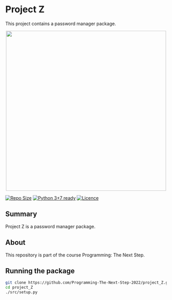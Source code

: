 # Project Z

This project contains a password manager package. 

<p align="center">
    <a href="http://uva.nl">
        <img width="500" src="https://www.uva.nl/binaries/_ht_1561017307337/cardmedium/content/gallery/subsites/extranet/huisstijl/logo-regular.jpg"/>
    </a>
</p>  

[![Repo Size](https://github-size-badge.herokuapp.com/Programming-The-Next-Step-2022/project_Z.svg)](https://github.com/Programming-The-Next-Step-2022/project_Z)
[![Python 3+7 ready](https://img.shields.io/badge/python-3.8%2B-yellowgreen.svg)](https://www.python.org/)
[![Licence](https://img.shields.io/badge/license-MIT-orange.svg)](LICENSE)

## Summary
Project Z is a password manager package.

## About
This repository is part of the course Programming: The Next Step.

## Running the package
```bash
git clone https://github.com/Programming-The-Next-Step-2022/project_Z.git
cd project_Z
./src/setup.py
```